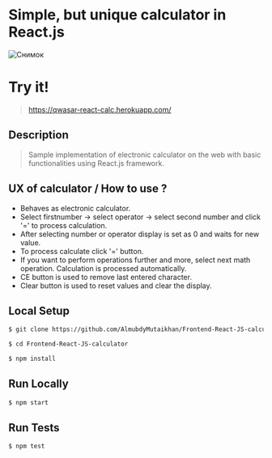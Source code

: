 # Simple, but unique calculator in React.js
![Снимок](https://user-images.githubusercontent.com/71497569/128911090-cc103120-d1e4-40c9-b277-36f7588db48b.PNG)

# Try it!
> https://qwasar-react-calc.herokuapp.com/

## Description
> Sample implementation of electronic calculator on the web with basic functionalities using React.js framework. 

## UX of calculator / How to use ?
* Behaves as electronic calculator.
* Select firstnumber -> select operator -> select second number and click '=' to process calculation.
* After selecting number or operator display is set as 0 and waits for new value.
* To process calculate click '=' button. 
* If you want to perform operations further and more, select next math operation. Calculation is processed automatically.
* CE button is used to remove last entered character.
* Clear button is used to reset values and clear the display.
 
## Local Setup

```sh
$ git clone https://github.com/AlmubdyMutaikhan/Frontend-React-JS-calculator.git
```

```sh
$ cd Frontend-React-JS-calculator
```

```sh
$ npm install
```

## Run Locally

```sh
$ npm start
```

## Run Tests

```sh
$ npm test
```
